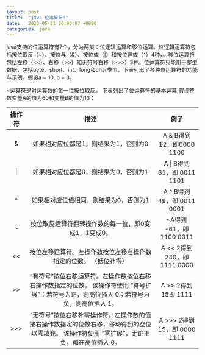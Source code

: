 ```yaml
---
layout: post
title:  "java 位运算符!"
date:   2023-05-31 20:00:07 +0800
categories: java
---
```


java支持的位运算符有7个，分为两类：位逻辑运算和移位运算。位逻辑运算符包括按位取反（~）、按位与（&）、按位或（|）和按位异或（^）4种，。移位运算符包括左移（<<）、右移（>>）和无符号右移（>>>）3种。位运算符只能用于整型数据，包括byte、short、int、long和char类型。下表列出了各种位运算符的功能与示例。假设a = 10, b = 3。


~运算符是对运算数的每一位按位取反。
下表列出了位运算符的基本运算,假设整数变量A的值为60和变量B的值为13：

| 操作符 |                                                                     描述                                                                     |             例子             |
| :----: | :------------------------------------------------------------------------------------------------------------------------------------------: | :--------------------------: |
|   &    |                                                    如果相对应位都是1，则结果为1，否则为0                                                     |  A & B得到 12，即0000 1100   |
|   \|   |                                                    如果相对应位都是0，则结果为0，否则为1                                                     |  A \| B得到61，即 0011 1101  |
|   ^    |                                                    如果相对应位值相同，则结果为0，否则为1                                                    |  A ^ B得到 49，即 0011 0001  |
|   ~    |                                             按位取反运算符翻转操作数的每一位，即0变成1，1变成0。                                             |   ~A得到 -61，即1100 0011    |
|   <<   |                                      按位左移运算符。左操作数按位左移右操作数指定的位数。 （低位补零）                                       | A << 2得到 240，即 1111 0000 |
|   >>   |  “有符号”按位右移运算符。左操作数按位右移右操作数指定的位数。 该操作符使用 “符号扩展”：若符号为正，则高位插入 0；若符号为负，则高位插入 1。  |     A >> 2得到15即 1111      |
|  >>>   | “无符号”按位右移补零操作符。左操作数的值按右操作数指定的位数右移，移动得到的空位以零填充。 该操作符使用 “零扩展”，无论正负，都在高位插入 0。 | A >>> 2得到 15，即 0000 1111 |